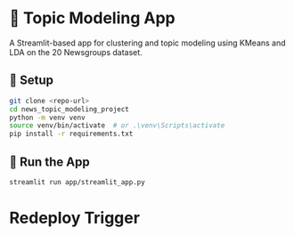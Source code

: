 # 📰 Topic Modeling App

A Streamlit-based app for clustering and topic modeling using KMeans and LDA on the 20 Newsgroups dataset.

## 🔧 Setup

```bash
git clone <repo-url>
cd news_topic_modeling_project
python -m venv venv
source venv/bin/activate  # or .\venv\Scripts\activate
pip install -r requirements.txt
```

## 🚀 Run the App

```bash
streamlit run app/streamlit_app.py
```
# Redeploy Trigger
